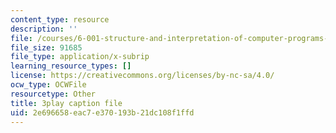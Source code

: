 ```yaml
---
content_type: resource
description: ''
file: /courses/6-001-structure-and-interpretation-of-computer-programs-spring-2005/2e696658eac7e370193b21dc108f1ffd_GReBwkGFZcs.srt
file_size: 91685
file_type: application/x-subrip
learning_resource_types: []
license: https://creativecommons.org/licenses/by-nc-sa/4.0/
ocw_type: OCWFile
resourcetype: Other
title: 3play caption file
uid: 2e696658-eac7-e370-193b-21dc108f1ffd
---
```

